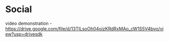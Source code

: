 # Social
video demonstration - https://drive.google.com/file/d/13TlLsoOh04oizKRdRxMAo_cW1S5V4bvo/view?usp=drivesdk
